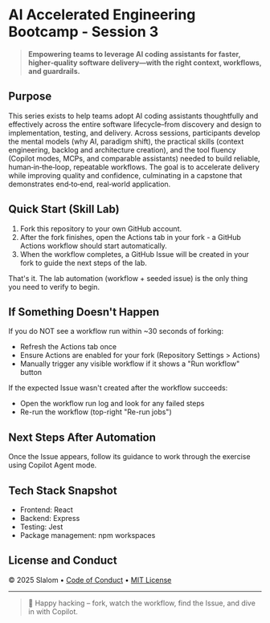 # AI Accelerated Engineering Bootcamp - Session 3

> **Empowering teams to leverage AI coding assistants for faster, higher‑quality software delivery—with the right context, workflows, and guardrails.**

## Purpose

This series exists to help teams adopt AI coding assistants thoughtfully and effectively across the entire software lifecycle–from discovery and design to implementation, testing, and delivery. Across sessions, participants develop the mental models (why AI, paradigm shift), the practical skills (context engineering, backlog and architecture creation), and the tool fluency (Copilot modes, MCPs, and comparable assistants) needed to build reliable, human‑in‑the‑loop, repeatable workflows. The goal is to accelerate delivery while improving quality and confidence, culminating in a capstone that demonstrates end‑to‑end, real‑world application.

## Quick Start (Skill Lab)

1. Fork this repository to your own GitHub account.
2. After the fork finishes, open the Actions tab in your fork - a GitHub Actions workflow should start automatically.
3. When the workflow completes, a GitHub Issue will be created in your fork to guide the next steps of the lab.

That's it. The lab automation (workflow + seeded issue) is the only thing you need to verify to begin.

## If Something Doesn't Happen

If you do NOT see a workflow run within ~30 seconds of forking:

- Refresh the Actions tab once
- Ensure Actions are enabled for your fork (Repository Settings > Actions)
- Manually trigger any visible workflow if it shows a "Run workflow" button

If the expected Issue wasn't created after the workflow succeeds:

- Open the workflow run log and look for any failed steps
- Re-run the workflow (top-right "Re-run jobs")

## Next Steps After Automation

Once the Issue appears, follow its guidance to work through the exercise using Copilot Agent mode.

## Tech Stack Snapshot

- Frontend: React
- Backend: Express
- Testing: Jest
- Package management: npm workspaces

## License and Conduct

&copy; 2025 Slalom • [Code of Conduct](https://www.contributor-covenant.org/version/2/1/code_of_conduct/code_of_conduct.md) • [MIT License](https://gh.io/mit)

---

> 🎉 Happy hacking – fork, watch the workflow, find the Issue, and dive in with Copilot.
